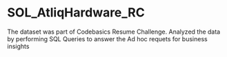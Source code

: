 # SOL_AtliqHardware_RC
The dataset was part of Codebasics Resume Challenge.
Analyzed the data by performing SQL Queries to answer the Ad hoc requets for business insights
